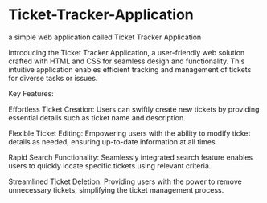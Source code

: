 # Ticket-Tracker-Application
a simple web application called Ticket Tracker Application 

Introducing the Ticket Tracker Application, a user-friendly web solution crafted with HTML and CSS for seamless design and functionality. This intuitive application enables efficient tracking and management of tickets for diverse tasks or issues.

Key Features:

Effortless Ticket Creation: Users can swiftly create new tickets by providing essential details such as ticket name and description.

Flexible Ticket Editing: Empowering users with the ability to modify ticket details as needed, ensuring up-to-date information at all times.

Rapid Search Functionality: Seamlessly integrated search feature enables users to quickly locate specific tickets using relevant criteria.

Streamlined Ticket Deletion: Providing users with the power to remove unnecessary tickets, simplifying the ticket management process.
